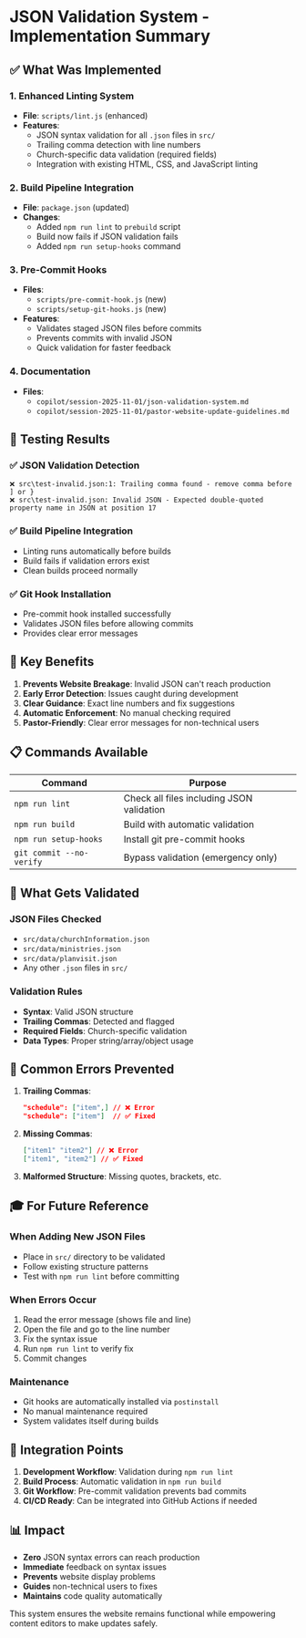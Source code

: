 # JSON Validation System - Implementation Summary

## ✅ What Was Implemented

### 1. Enhanced Linting System

- **File**: `scripts/lint.js` (enhanced)
- **Features**:
  - JSON syntax validation for all `.json` files in `src/`
  - Trailing comma detection with line numbers
  - Church-specific data validation (required fields)
  - Integration with existing HTML, CSS, and JavaScript linting

### 2. Build Pipeline Integration

- **File**: `package.json` (updated)
- **Changes**:
  - Added `npm run lint` to `prebuild` script
  - Build now fails if JSON validation fails
  - Added `npm run setup-hooks` command

### 3. Pre-Commit Hooks

- **Files**:
  - `scripts/pre-commit-hook.js` (new)
  - `scripts/setup-git-hooks.js` (new)
- **Features**:
  - Validates staged JSON files before commits
  - Prevents commits with invalid JSON
  - Quick validation for faster feedback

### 4. Documentation

- **Files**:
  - `copilot/session-2025-11-01/json-validation-system.md`
  - `copilot/session-2025-11-01/pastor-website-update-guidelines.md`

## 🧪 Testing Results

### ✅ JSON Validation Detection

```
❌ src\test-invalid.json:1: Trailing comma found - remove comma before ] or }
❌ src\test-invalid.json: Invalid JSON - Expected double-quoted property name in JSON at position 17
```

### ✅ Build Pipeline Integration

- Linting runs automatically before builds
- Build fails if validation errors exist
- Clean builds proceed normally

### ✅ Git Hook Installation

- Pre-commit hook installed successfully
- Validates JSON files before allowing commits
- Provides clear error messages

## 🎯 Key Benefits

1. **Prevents Website Breakage**: Invalid JSON can't reach production
2. **Early Error Detection**: Issues caught during development
3. **Clear Guidance**: Exact line numbers and fix suggestions
4. **Automatic Enforcement**: No manual checking required
5. **Pastor-Friendly**: Clear error messages for non-technical users

## 📋 Commands Available

| Command | Purpose |
|---------|---------|
| `npm run lint` | Check all files including JSON validation |
| `npm run build` | Build with automatic validation |
| `npm run setup-hooks` | Install git pre-commit hooks |
| `git commit --no-verify` | Bypass validation (emergency only) |

## 🔧 What Gets Validated

### JSON Files Checked

- `src/data/churchInformation.json`
- `src/data/ministries.json`  
- `src/data/planvisit.json`
- Any other `.json` files in `src/`

### Validation Rules

- **Syntax**: Valid JSON structure
- **Trailing Commas**: Detected and flagged
- **Required Fields**: Church-specific validation
- **Data Types**: Proper string/array/object usage

## 🚨 Common Errors Prevented

1. **Trailing Commas**:

   ```json
   "schedule": ["item",] // ❌ Error
   "schedule": ["item"]  // ✅ Fixed
   ```

2. **Missing Commas**:

   ```json
   ["item1" "item2"] // ❌ Error  
   ["item1", "item2"] // ✅ Fixed
   ```

3. **Malformed Structure**: Missing quotes, brackets, etc.

## 🎓 For Future Reference

### When Adding New JSON Files

- Place in `src/` directory to be validated
- Follow existing structure patterns
- Test with `npm run lint` before committing

### When Errors Occur

1. Read the error message (shows file and line)
2. Open the file and go to the line number
3. Fix the syntax issue
4. Run `npm run lint` to verify fix
5. Commit changes

### Maintenance

- Git hooks are automatically installed via `postinstall`
- No manual maintenance required
- System validates itself during builds

## 🔄 Integration Points

1. **Development Workflow**: Validation during `npm run lint`
2. **Build Process**: Automatic validation in `npm run build`
3. **Git Workflow**: Pre-commit validation prevents bad commits
4. **CI/CD Ready**: Can be integrated into GitHub Actions if needed

## 📊 Impact

- **Zero** JSON syntax errors can reach production
- **Immediate** feedback on syntax issues  
- **Prevents** website display problems
- **Guides** non-technical users to fixes
- **Maintains** code quality automatically

This system ensures the website remains functional while empowering content editors to make updates safely.
